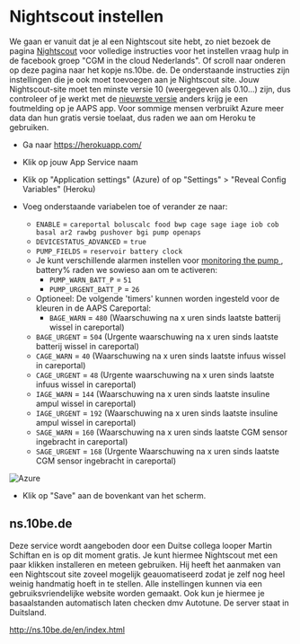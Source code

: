 # Nightscout instellen

We gaan er vanuit dat je al een Nightscout site hebt, zo niet bezoek de pagina [Nightscout](http://www.nightscout.info/wiki/welcome/set-up-nightscout-using-heroku) voor volledige instructies voor het instellen vraag hulp in de facebook groep "CGM in the cloud Nederlands". Of scroll naar onderen op deze pagina naar het kopje ns.10be. de. De onderstaande instructies zijn instellingen die je ook moet toevoegen aan je Nightscout site. Jouw Nightscout-site moet ten minste versie 10 (weergegeven als 0.10...) zijn, dus controleer of je werkt met de [nieuwste versie](http://www.nightscout.info/wiki/welcome/how-to-update-to-latest-cgm-remote-monitor-aka-cookie) anders krijg je een foutmelding op je AAPS app. Voor sommige mensen verbruikt Azure meer data dan hun gratis versie toelaat, dus raden we aan om Heroku te gebruiken.

* Ga naar https://herokuapp.com/

* Klik op jouw App Service naam

* Klik op "Application settings" (Azure) of op "Settings" > "Reveal Config Variables" (Heroku)

* Voeg onderstaande variabelen toe of verander ze naar:
  
  * `ENABLE` = `careportal boluscalc food bwp cage sage iage iob cob basal ar2 rawbg pushover bgi pump openaps`
  * `DEVICESTATUS_ADVANCED` = `true`
  * `PUMP_FIELDS` = `reservoir battery clock`
  * Je kunt verschillende alarmen instellen voor [monitoring the pump ](https://github.com/nightscout/cgm-remote-monitor#pump-pump-monitoring), battery% raden we sowieso aan om te activeren: 
    * `PUMP_WARN_BATT_P` = `51`
    * `PUMP_URGENT_BATT_P` = `26` 
  * Optioneel: De volgende 'timers' kunnen worden ingesteld voor de kleuren in de AAPS Careportal: 
    * `BAGE_WARN` = `480` (Waarschuwing na x uren sinds laatste batterij wissel in careportal)
  * `BAGE_URGENT` = `504` (Urgente waarschuwing na x uren sinds laatste batterij wissel in careportal)
  * `CAGE_WARN` = `40` (Waarschuwing na x uren sinds laatste infuus wissel in careportal)
  * `CAGE_URGENT` = `48` (Urgente waarschuwing na x uren sinds laatste infuus wissel in careportal)
  * `IAGE_WARN` = `144` (Waarschuwing na x uren sinds laatste insuline ampul wissel in careportal)
  * `IAGE_URGENT` = `192` (Waarschuwing na x uren sinds laatste insuline ampul wissel in careportal)
  * `SAGE_WARN` = `160` (Waarschuwing na x uren sinds laatste CGM sensor ingebracht in careportal)
  * `SAGE_URGENT` = `168` (Urgente Waarschuwing na x uren sinds laatste CGM sensor ingebracht in careportal)

![Azure](../../images/nightscout1.png)

* Klik op "Save" aan de bovenkant van het scherm.

## ns.10be.de

Deze service wordt aangeboden door een Duitse collega looper Martin Schiftan en is op dit moment gratis. Je kunt hiermee Nightscout met een paar klikken installeren en meteen gebruiken. Hij heeft het aanmaken van een Nightscout site zoveel mogelijk geauomatiseerd zodat je zelf nog heel weinig handmatig hoeft in te stellen. Alle instellingen kunnen via een gebruiksvriendelijke website worden gemaakt. Ook kun je hiermee je basaalstanden automatisch laten checken dmv Autotune. De server staat in Duitsland.

<http://ns.10be.de/en/index.html>